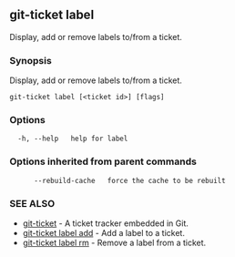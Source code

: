 ## git-ticket label

Display, add or remove labels to/from a ticket.

### Synopsis

Display, add or remove labels to/from a ticket.

```
git-ticket label [<ticket id>] [flags]
```

### Options

```
  -h, --help   help for label
```

### Options inherited from parent commands

```
      --rebuild-cache   force the cache to be rebuilt
```

### SEE ALSO

* [git-ticket](git-ticket.md)	 - A ticket tracker embedded in Git.
* [git-ticket label add](git-ticket_label_add.md)	 - Add a label to a ticket.
* [git-ticket label rm](git-ticket_label_rm.md)	 - Remove a label from a ticket.

